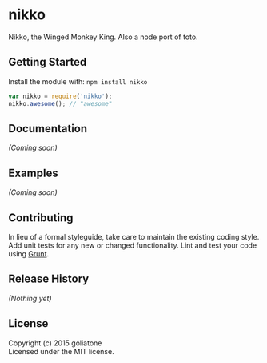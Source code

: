 # nikko

Nikko, the Winged Monkey King. Also a node port of toto.

## Getting Started
Install the module with: `npm install nikko`

```javascript
var nikko = require('nikko');
nikko.awesome(); // "awesome"
```

## Documentation
_(Coming soon)_

## Examples
_(Coming soon)_

## Contributing
In lieu of a formal styleguide, take care to maintain the existing coding style. Add unit tests for any new or changed functionality. Lint and test your code using [Grunt](http://gruntjs.com/).

## Release History
_(Nothing yet)_

## License
Copyright (c) 2015 goliatone  
Licensed under the MIT license.
